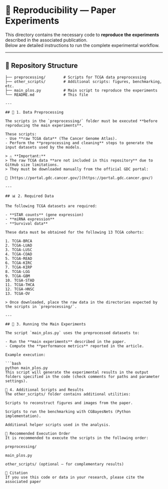 # 🧬 Reproducibility — Paper Experiments

This directory contains the necessary code to **reproduce the experiments** described in the associated publication.  
Below are detailed instructions to run the complete experimental workflow.

---

## 📂 Repository Structure

```text
├── preprocessing/        # Scripts for TCGA data preprocessing
├── other_scripts/        # Additional scripts: figures, benchmarking, etc.
├── main_plos.py          # Main script to reproduce the experiments
└── README.md             # This file

---

## 🔧 1. Data Preprocessing

The scripts in the `preprocessing/` folder must be executed **before reproducing the main experiments**.

These scripts:
- Use **raw TCGA data** (The Cancer Genome Atlas).
- Perform the **preprocessing and cleaning** steps to generate the input datasets used by the models.

> ⚠️ **Important:**  
> The raw TCGA data **are not included in this repository** due to GitHub size limitations.  
> They must be downloaded manually from the official GDC portal:

🔗 [https://portal.gdc.cancer.gov/](https://portal.gdc.cancer.gov/)

---

## 📊 2. Required Data

The following TCGA datasets are required:

- **STAR counts** (gene expression)
- **miRNA expression**
- **Survival data**

These data must be obtained for the following 13 TCGA cohorts:

1. TCGA-BRCA  
2. TCGA-LUAD  
3. TCGA-LUSC  
4. TCGA-COAD  
5. TCGA-READ  
6. TCGA-KIRC  
7. TCGA-KIRP  
8. TCGA-LGG  
9. TCGA-GBM  
10. TCGA-STAD  
11. TCGA-THCA  
12. TCGA-HNSC  
13. TCGA-OV  

> Once downloaded, place the raw data in the directories expected by the scripts in `preprocessing/`.

---

## 🧠 3. Running the Main Experiments

The script `main_plos.py` uses the preprocessed datasets to:

- Run the **main experiments** described in the paper.  
- Compute the **performance metrics** reported in the article.

Example execution:

```bash
python main_plos.py
This script will generate the experimental results in the output folders specified in the code (check comments for paths and parameter settings).

🧩 4. Additional Scripts and Results
The other_scripts/ folder contains additional utilities:

Scripts to reconstruct figures and images from the paper.

Scripts to run the benchmarking with CGBayesNets (Python implementation).

Additional helper scripts used in the analysis.

📘 Recommended Execution Order
It is recommended to execute the scripts in the following order:

preprocessing/

main_plos.py

other_scripts/ (optional — for complementary results)

🧾 Citation
If you use this code or data in your research, please cite the associated paper












